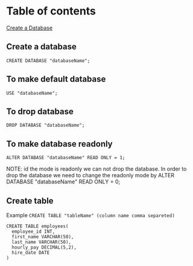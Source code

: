 # Table of contents
[Create a Database](create-database)
## Create a database 
 `CREATE DATABASE "databaseName";`

## To make default database
`USE "databaseName";`

## To drop database
`DROP DATABASE "databaseName";`

## To make database readonly
`ALTER DATABASE "databaseName" READ ONLY = 1;`

NOTE: id the mode is readonly we can not drop the database. In order to drop the database we need to change the readonly mode by
ALTER DATABASE "databaseName" READ ONLY = 0;

## Create table
Example  `CREATE TABLE "tableName" (column name comma separeted)`
```mySQL
CREATE TABLE employees(
  employee_id INT,
  first_name VARCHAR(50),
  last_name VARCHAR(50),
  hourly_pay DECIMAL(5,2),
  hire_date DATE
)
```
